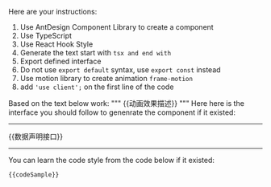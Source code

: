 Here are your instructions:

1. Use AntDesign Component Library to create a component
2. Use TypeScript
3. Use React Hook Style
4. Generate the text start with ```tsx and end with ```
5. Export defined interface
6. Do not use `export default` syntax, use `export const` instead
7. Use motion library to create animation `frame-motion`
8. add `'use client';` on the first line of the code


Based on the text below work:
"""
{{动画效果描述}}
"""
Here here is the interface you should follow to genenrate the component if it existed:
***
{{数据声明接口}}
***
You can learn the code style from the code below if it existed: 
```tsx
{{codeSample}}
```
